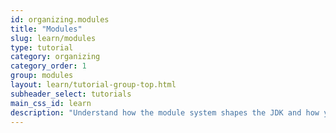 ```yaml
---
id: organizing.modules
title: "Modules"
slug: learn/modules
type: tutorial
category: organizing
category_order: 1
group: modules
layout: learn/tutorial-group-top.html
subheader_select: tutorials
main_css_id: learn
description: "Understand how the module system shapes the JDK and how you can use it to make your code base more maintainable."
---
```

